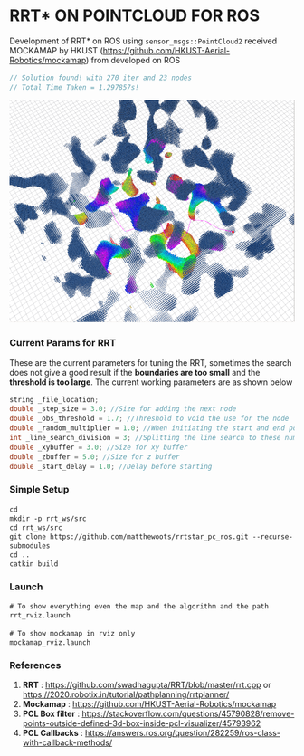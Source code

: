 # RRT* ON POINTCLOUD FOR ROS
Development of RRT* on ROS using `sensor_msgs::PointCloud2` received MOCKAMAP by HKUST (https://github.com/HKUST-Aerial-Robotics/mockamap) from developed on ROS

```cpp
// Solution found! with 270 iter and 23 nodes
// Total Time Taken = 1.297857s!
```
![](output.png)

### Current Params for RRT
These are the current parameters for tuning the RRT, sometimes the search does not give a good result if the **boundaries are too small** and the **threshold is too large**.
The current working parameters are as shown below
```cpp
string _file_location;
double _step_size = 3.0; //Size for adding the next node
double _obs_threshold = 1.7; //Threshold to void the use for the node
double _random_multiplier = 1.0; //When initiating the start and end point, the points may lie on a pointcloud
int _line_search_division = 3; //Splitting the line search to these number of divisions
double _xybuffer = 3.0; //Size for xy buffer
double _zbuffer = 5.0; //Size for z buffer
double _start_delay = 1.0; //Delay before starting
```

### Simple Setup
```
cd
mkdir -p rrt_ws/src
cd rrt_ws/src
git clone https://github.com/matthewoots/rrtstar_pc_ros.git --recurse-submodules
cd ..
catkin build
```
### Launch
```
# To show everything even the map and the algorithm and the path
rrt_rviz.launch

# To show mockamap in rviz only
mockamap_rviz.launch
```

### References 
1. **RRT** : https://github.com/swadhagupta/RRT/blob/master/rrt.cpp or https://2020.robotix.in/tutorial/pathplanning/rrtplanner/
2. **Mockamap** : https://github.com/HKUST-Aerial-Robotics/mockamap
3. **PCL Box filter** : https://stackoverflow.com/questions/45790828/remove-points-outside-defined-3d-box-inside-pcl-visualizer/45793962
4. **PCL Callbacks** : https://answers.ros.org/question/282259/ros-class-with-callback-methods/